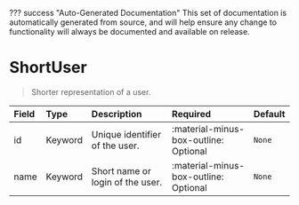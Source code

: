 ??? success "Auto-Generated Documentation"
    This set of documentation is automatically generated from source, and will help ensure any change to functionality will always be documented and available on release.

# ShortUser

> Shorter representation of a user.

| Field | Type | Description | Required | Default |
| :--- | :--- | :--- | :--- | :--- |
| id | Keyword | Unique identifier of the user. | :material-minus-box-outline: Optional | `None` |
| name | Keyword | Short name or login of the user. | :material-minus-box-outline: Optional | `None` |